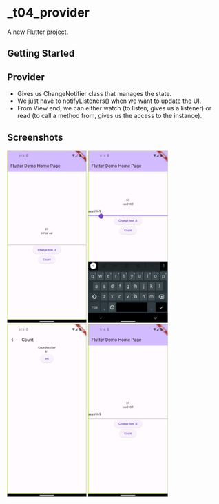 # _t04_provider

A new Flutter project.

## Getting Started

## Provider
- Gives us ChangeNotifier class that manages the state.
- We just have to notifyListeners() when we want to update the UI.
- From View end, we can either watch (to listen, gives us a listener) or read (to call a method from, gives us the access to the instance). 

## Screenshots


<img src="screenshots/1.png" height="400" /> 
<img src="screenshots/2.png" height="400" /> 
<img src="screenshots/3.png" height="400" /> 
<img src="screenshots/4.png" height="400" /> 

